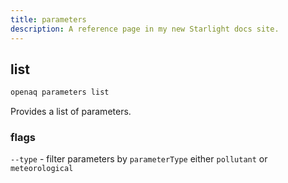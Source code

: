 ```yaml
---
title: parameters
description: A reference page in my new Starlight docs site.
---
```



## list

```sh
openaq parameters list 
```
Provides a list of parameters.


### flags

`--type` - filter parameters by `parameterType` either `pollutant` or `meteorological`